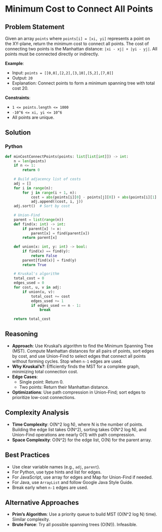 # Minimum Cost to Connect All Points

## Problem Statement
Given an array `points` where `points[i] = [xi, yi]` represents a point on the XY-plane, return the minimum cost to connect all points. The cost of connecting two points is the Manhattan distance: `|xi - xj| + |yi - yj|`. All points must be connected directly or indirectly.

**Example**:
- Input: `points = [[0,0],[2,2],[3,10],[5,2],[7,0]]`
- Output: `20`
- Explanation: Connect points to form a minimum spanning tree with total cost 20.

**Constraints**:
- `1 <= points.length <= 1000`
- `-10^6 <= xi, yi <= 10^6`
- All points are unique.

## Solution

### Python
```python
def minCostConnectPoints(points: list[list[int]]) -> int:
    n = len(points)
    if n <= 1:
        return 0
    
    # Build adjacency list of costs
    adj = []
    for i in range(n):
        for j in range(i + 1, n):
            cost = abs(points[i][0] - points[j][0]) + abs(points[i][1] - points[j][1])
            adj.append((cost, i, j))
    adj.sort()  # Sort by cost
    
    # Union-Find
    parent = list(range(n))
    def find(x: int) -> int:
        if parent[x] != x:
            parent[x] = find(parent[x])
        return parent[x]
    
    def union(x: int, y: int) -> bool:
        if find(x) == find(y):
            return False
        parent[find(x)] = find(y)
        return True
    
    # Kruskal's algorithm
    total_cost = 0
    edges_used = 0
    for cost, u, v in adj:
        if union(u, v):
            total_cost += cost
            edges_used += 1
            if edges_used == n - 1:
                break
    
    return total_cost
```

## Reasoning
- **Approach**: Use Kruskal’s algorithm to find the Minimum Spanning Tree (MST). Compute Manhattan distances for all pairs of points, sort edges by cost, and use Union-Find to select edges that connect all points without forming cycles. Stop when `n-1` edges are used.
- **Why Kruskal’s?**: Efficiently finds the MST for a complete graph, minimizing total connection cost.
- **Edge Cases**:
  - Single point: Return 0.
  - Two points: Return their Manhattan distance.
- **Optimizations**: Use path compression in Union-Find; sort edges to prioritize low-cost connections.

## Complexity Analysis
- **Time Complexity**: O(N^2 log N), where N is the number of points. Building the edge list takes O(N^2), sorting takes O(N^2 log N), and Union-Find operations are nearly O(1) with path compression.
- **Space Complexity**: O(N^2) for the edge list, O(N) for the parent array.

## Best Practices
- Use clear variable names (e.g., `adj`, `parent`).
- For Python, use type hints and list for edges.
- For JavaScript, use array for edges and Map for Union-Find if needed.
- For Java, use `ArrayList` and follow Google Java Style Guide.
- Break early when `n-1` edges are used.

## Alternative Approaches
- **Prim’s Algorithm**: Use a priority queue to build MST (O(N^2 log N) time). Similar complexity.
- **Brute Force**: Try all possible spanning trees (O(N!)). Infeasible.